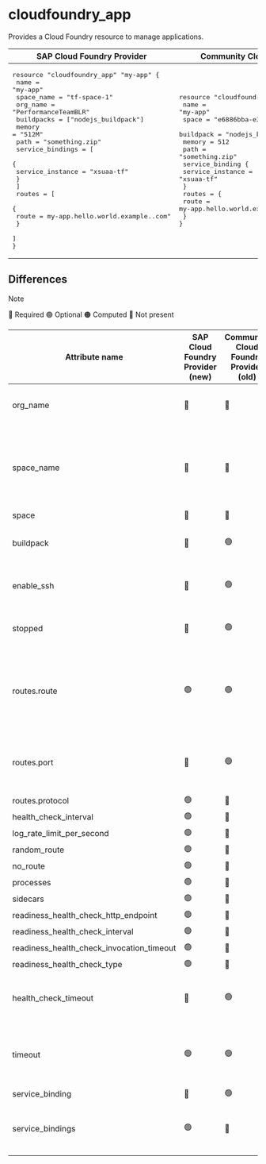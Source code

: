 # cloudfoundry_app

Provides a Cloud Foundry resource to manage applications.

|  SAP Cloud Foundry Provider |Community Cloud Foundry Provider |
| -- | -- |
|  <pre>resource "cloudfoundry_app" "my-app" {</br>  name       = "my-app"</br>  space_name = "tf-space-1"</br>  org_name   = "PerformanceTeamBLR"</br>  buildpacks = ["nodejs_buildpack"]</br>  memory     = "512M"</br>  path       = "something.zip"</br>  service_bindings = [</br>    {</br>      service_instance = "xsuaa-tf"</br>    }</br>  ]</br>  routes = [</br>    {</br>      route = my-app.hello.world.example..com"</br>    }</br>  ]</br>}</br></pre> |<pre>resource "cloudfoundry_app" "my-app" {</br>  name       = "my-app"</br>  space      = "e6886bba-e263-4b52-aaf1-85d410f15fc8"</br>  buildpack = "nodejs_buildpack"</br>  memory     = 512</br>  path       = "something.zip"</br>  service_binding {</br>      service_instance = "xsuaa-tf"</br>  }</br>  routes = {</br>      route = my-app.hello.world.example..com"</br>  }</br>}</br></pre> |

## Differences

> [!NOTE]  
> 🔵 Required  🟢 Optional 🟠 Computed  🔴 Not present

| Attribute name | SAP Cloud Foundry Provider (new)|  Community Cloud Foundry Provider (old) | Description |
| --- | --- | --- | --- |
| org_name| 🔵 | 🔴 | Organization name where space is present has to be specified. |
| space_name | 🔵 | 🔴 | Instead of specifying guid for `space` attribute in the old community provider, user should specify space name in `space_name` attribute for the new provider. |
| space | 🔴 | 🔵 | Refer above |
| buildpack | 🔴 | 🟢 | `buildpack` attribute functionality can be achieved by `buildpacks` attribute. |
| enable_ssh | 🔴 | 🟢 | It can be enabled on a space level. For further details, refer [here](https://docs.cloudfoundry.org/devguide/deploy-apps/ssh-apps.html#config-ssh-access-apps). |
| stopped | 🔴 | 🟢 | `stopped` attribute functionality can be achieved by setting `instances` to 0. |
| routes.route | 🟢 | 🟢 | In the new provider, FQDN needs to be specified instead of the route GUID in the community provider. Route resource is automatically created if not present. |
| routes.port | 🔴 | 🟢 | Not present in V3 manifest schema. Can be set in `port` attribute of  [`cloudfoundry_route`]( ./route.md) resource. |
| routes.protocol | 🟢 | 🔴 | - |
| health_check_interval | 🟢 | 🔴 | - |
| log_rate_limit_per_second | 🟢 | 🔴 | - |
| random_route | 🟢 | 🔴 | - |
| no_route | 🟢 | 🔴 | - |
| processes | 🟢 | 🔴 | - |
| sidecars | 🟢 | 🔴 | - |
| readiness_health_check_http_endpoint | 🟢 | 🔴 | - |
| readiness_health_check_interval | 🟢 | 🔴 | - |
| readiness_health_check_invocation_timeout | 🟢 | 🔴 | - |
| readiness_health_check_type | 🟢 | 🔴 | - |
| health_check_timeout | 🔴 | 🟢 | `health_check_timeout` has been changed to `timeout`  to maintain conformity with V3 API. |
| timeout | 🟢 | 🟢 | `timeout` attribute in the current provider is for health check timeout and not for starting the app initially. |
| service_binding | 🔴 | 🟢 | - |
| service_bindings | 🟢 | 🔴 | `service_binding` has been changed to `service_bindings` to maintain conformity with V3 API. |
